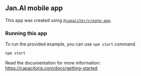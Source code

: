 ## Jan.AI mobile app

This app was created using [`@capacitor/create-app`](https://github.com/ionic-team/create-capacitor-app).

### Running this app

To run the provided example, you can use `npm start` command.

```bash
npm start
```

Read the documentation for more information: https://capacitorjs.com/docs/getting-started